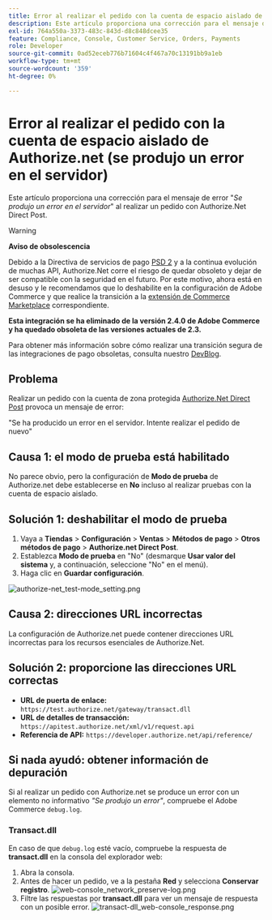 ```yaml
---
title: Error al realizar el pedido con la cuenta de espacio aislado de Authorize.net (se produjo un error en el servidor)
description: Este artículo proporciona una corrección para el mensaje de error "*Se ha producido un error en el servidor*" al realizar un pedido con Authorize.Net Direct Post.
exl-id: 764a550a-3373-483c-843d-d8c848dcee35
feature: Compliance, Console, Customer Service, Orders, Payments
role: Developer
source-git-commit: 0ad52eceb776b71604c4f467a70c13191bb9a1eb
workflow-type: tm+mt
source-wordcount: '359'
ht-degree: 0%

---
```


# Error al realizar el pedido con la cuenta de espacio aislado de Authorize.net (se produjo un error en el servidor)

Este artículo proporciona una corrección para el mensaje de error &quot;*Se produjo un error en el servidor*&quot; al realizar un pedido con Authorize.Net Direct Post.

>[!WARNING]
>
>**Aviso de obsolescencia**
>
>Debido a la Directiva de servicios de pago [PSD 2](https://docs.magento.com/user-guide/v2.3/stores/compliance-payment-services-directive.html) y a la continua evolución de muchas API, Authorize.Net corre el riesgo de quedar obsoleto y dejar de ser compatible con la seguridad en el futuro. Por este motivo, ahora está en desuso y le recomendamos que lo deshabilite en la configuración de Adobe Commerce y que realice la transición a la [extensión de Commerce Marketplace](https://marketplace.magento.com/extensions.html) correspondiente.
>
>**Esta integración se ha eliminado de la versión 2.4.0 de Adobe Commerce y ha quedado obsoleta de las versiones actuales de 2.3.**
>
>Para obtener más información sobre cómo realizar una transición segura de las integraciones de pago obsoletas, consulta nuestro [DevBlog](https://community.magento.com/t5/Magento-DevBlog/Deprecation-of-Magento-core-payment-integrations/ba-p/426445).

## Problema

Realizar un pedido con la cuenta de zona protegida [Authorize.Net Direct Post](https://docs.magento.com/user-guide/v2.3/payment/authorize-net-direct-post.html) provoca un mensaje de error:

>>
&quot;Se ha producido un error en el servidor. Intente realizar el pedido de nuevo&quot;

## Causa 1: el modo de prueba está habilitado

No parece obvio, pero la configuración de **Modo de prueba** de Authorize.net debe establecerse en **No** incluso al realizar pruebas con la cuenta de espacio aislado.

## Solución 1: deshabilitar el modo de prueba

1. Vaya a **Tiendas** > **Configuración** > **Ventas** > **Métodos de pago** > **Otros métodos de pago** > **Authorize.net Direct Post**.
1. Establezca **Modo de prueba** en &quot;No&quot; (desmarque **Usar valor del sistema** y, a continuación, seleccione &quot;No&quot; en el menú).
1. Haga clic en **Guardar configuración**.

![authorize-net_test-mode_setting.png](/help/troubleshooting/miscellaneous/assets/authorize-net_test-mode_setting.png)

## Causa 2: direcciones URL incorrectas

La configuración de Authorize.net puede contener direcciones URL incorrectas para los recursos esenciales de Authorize.Net.

## Solución 2: proporcione las direcciones URL correctas

* **URL de puerta de enlace:**   `https://test.authorize.net/gateway/transact.dll`
* **URL de detalles de transacción:**   `https://apitest.authorize.net/xml/v1/request.api`
* **Referencia de API:**   `https://developer.authorize.net/api/reference/`

## Si nada ayudó: obtener información de depuración

Si al realizar un pedido con Authorize.net se produce un error con un elemento no informativo *&quot;Se produjo un error&quot;*, compruebe el Adobe Commerce `debug.log`.

### Transact.dll

En caso de que `debug.log` esté vacío, compruebe la respuesta de **transact.dll** en la consola del explorador web:

1. Abra la consola.
1. Antes de hacer un pedido, ve a la pestaña **Red** y selecciona **Conservar registro**.    ![web-console_network_preserve-log.png](assets/web-console_network_preserve-log.png)
1. Filtre las respuestas por **transact.dll** para ver un mensaje de respuesta con un posible error.    ![transact-dll_web-console_response.png](assets/transact-dll_web-console_response.png)
